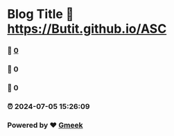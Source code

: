 # Blog Title :link: https://Butit.github.io/ASC 
### :page_facing_up: [0](https://Butit.github.io/ASC/tag.html) 
### :speech_balloon: 0 
### :hibiscus: 0 
### :alarm_clock: 2024-07-05 15:26:09 
### Powered by :heart: [Gmeek](https://github.com/Meekdai/Gmeek)
